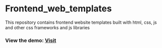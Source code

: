 # Frontend_web_templates

This repository contains frontend website templates built with html, css, js and other css frameworks and js libraries

### View the demo: [Visit](https://gc-shisir.github.io/Frontend_web_templates/)
